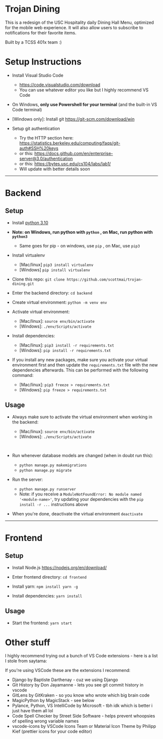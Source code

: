 # Trojan Dining
This is a redesign of the USC Hospitality daily Dining Hall Menu, optimized for the mobile web experience. It will also allow users to subscribe to notifications for their favorite items. 

Built by a TCSS 401x team :)

# Setup Instructions

- Install Visual Studio Code 
    - https://code.visualstudio.com/download
    - You can use whatever editor you like but I highly recommend VS Code

- On Windows, <b>only use Powershell for your terminal</b> (and the built-in VS Code terminal)

- \[Windows only]: Install git 
https://git-scm.com/download/win

- Setup git authentication 
    - Try the HTTP section here: https://statistics.berkeley.edu/computing/faqs/git-auth#SSH%20keys
    - or this: https://docs.github.com/en/enterprise-server@3.0/authentication
    - or this: https://bytes.usc.edu/cs104/labs/lab1/
    - Will update with better details soon

---
# Backend

## Setup

- Install <a href="https://www.python.org/downloads/">python 3.10</a>

- <b>Note: on Windows, run python with `python` , on Mac, run python with `python3`</b>
    - Same goes for pip - on windows, use `pip` , on Mac, use `pip3`

- Install virtualenv 
    - [Mac/linux] `pip3 install virtualenv`
    - [Windows] `pip install virtualenv`

- Clone this repo: `git clone https://github.com/scottmai/trojan-dining.git`

- Enter the backend directory: `cd backend`

- Create virtual environment: `python -m venv env`

- Activate virtual environment:
    - \[Mac/linux]: `source env/bin/activate`
    - \[Windows]: `./env/Scripts/activate`

- Install dependencies:
    - \[Mac/linux]: `pip3 install -r requirements.txt`
    - \[Windows]: `pip install -r requirements.txt`

- If you install any new packages, make sure you activate your virtual environment first and then update the `requirements.txt` file with the new dependencies afterwards. This can be performed with the following command:
    - \[Mac/linux]: `pip3 freeze > requirements.txt`
    - \[Windows]: `pip freeze > requirements.txt`


## Usage

- Always make sure to activate the virtual environment when working in the backend:

    - \[Mac/linux]: `source env/bin/activate`
    - \[Windows]: `./env/Scripts/activate`

<br/>

- Run whenever database models are changed (when in doubt run this):
    - `python manage.py makemigrations`
    - `python manage.py migrate`

- Run the server:
    - `python manage.py runserver`
    - Note: if you receive a `ModuleNotFoundError: No module named '<module-name>'`, try updating your dependencies with the `pip install -r ...` instructions above 

- When you're done, deactivate the virtual environment `deactivate`

---
# Frontend

## Setup

- Install Node.js https://nodejs.org/en/download/

- Enter frontend directory:
`cd frontend`

- Install yarn: `npm install yarn -g`

- Install dependencies:
`yarn install`

## Usage

- Start the frontend:
`yarn start`

# Other stuff

I highly recommend trying out a bunch of VS Code extensions - here is a list I stole from saytama:

If you're using VSCode these are the extensions I recommend:
- Django by Baptiste Darthenay - cuz we using Django
- Git History by Don Jayamanne - lets you see git commit history in vscode
- GitLens by GitKraken - so you know who wrote which big brain code
- MagicPython by MagicStack - see below
- Pylance, Python, VS IntelliCode by Microsoft - tbh idk which is better i just have them all lol
- Code Spell Checker by Street Side Software - helps prevent whoopsies of spelling wrong variable names
- vscode-icons by VSCode Icons Team or Material Icon Theme by Philipp Kief (prettier icons for your code editor)
